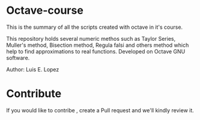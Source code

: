 # Octave-course
This is the summary of all the scripts created with octave in it's course.


This repository holds several numeric methos such as Taylor Series, Muller's method, Bisection method, Regula falsi and others method which help to find approximations to real functions. Developed on Octave GNU software.

Author: Luis E. Lopez

# Contribute

If you would like to contribe , create a Pull request and we'll kindly review it.